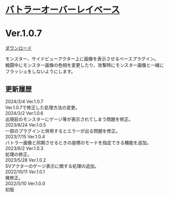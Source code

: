 # [バトラーオーバーレイベース](https://raw.githubusercontent.com/nuun888/MZ/master/NUUN_BattlerOverlayBase.js)
# Ver.1.0.7  
 [ダウンロード](https://raw.githubusercontent.com/nuun888/MZ/master/NUUN_BattlerOverlayBase.js)  
 
モンスター、サイドビューアクター上に画像を表示させるベースプラグイン。  
戦闘中にモンスター画像の色相を変更したり、攻撃時にモンスター画像と一緒にフラッシュをしないようにします。  

## 更新履歴
2024/3/4 Ver.1.0.7  
Ver.1.0.7で修正した処理方法の変更。  
2024/3/2 Ver.1.0.6  
出現前のモンスターにゲージ等が表示されてしまう問題を修正。  
2023/8/24 Ver.1.0.5  
一部のプラグインと併用するとエラーが出る問題を修正。  
2023/7/15 Ver.1.0.4  
バトラー画像と同期させるときの座標のモードを指定できる機能を追加。  
2023/6/2 Ver.1.0.3  
処理の修正。  
2023/5/28 Ver.1.0.2  
SVアクターのゲージ表示に関する処理の追加。  
2022/10/11 Ver.1.0.1  
微修正。  
2022/5/10 Ver.1.0.0  
初版  
